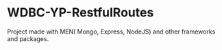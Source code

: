 # WDBC-YP-RestfulRoutes
Project made with MEN( Mongo, Express, NodeJS) and other frameworks and packages.
